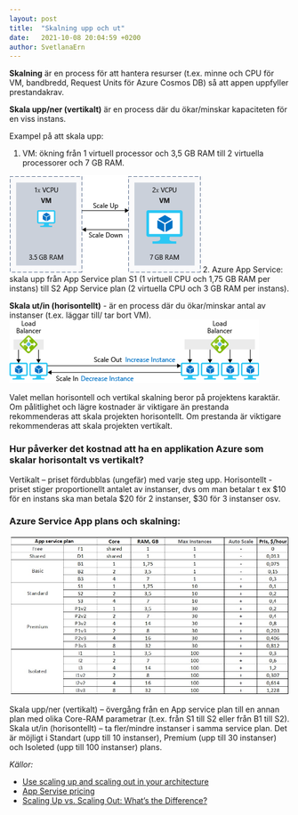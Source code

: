 ```yaml
---
layout: post
title:  "Skalning upp och ut"
date:   2021-10-08 20:04:59 +0200
author: SvetlanaErn
---
```

**Skalning** är en process för att hantera resurser (t.ex. minne och CPU för VM, bandbredd, Request Units för Azure Cosmos DB) så att appen uppfyller prestandakrav.


**Skala upp/ner (vertikalt)** är en process där du ökar/minskar kapaciteten för en viss instans. 


Exampel på att skala upp:


1. VM: ökning från 1 virtuell processor och 3,5 GB RAM till 2 virtuella processorer och 7 GB RAM.
<img src="/Post_10_1.png"/>
2. Azure App Service: skala upp från App Service plan S1 (1 virtuell CPU och 1,75 GB RAM per instans) till S2 App Service plan (2 virtuella CPU och 3 GB RAM per instans).


**Skala ut/in (horisontellt)** - är en process där du ökar/minskar antal av instanser (t.ex. läggar till/ tar bort VM).
<img src="/Post_10_2.png"/>


Valet mellan horisontell och vertikal skalning beror på projektens karaktär. Om pålitlighet och lägre kostnader är viktigare än prestanda rekommenderas att skala projekten horisontellt. Om prestanda är viktigare rekommenderas att skala projekten vertikalt.


### Hur påverker det kostnad att ha en applikation Azure som skalar horisontalt vs vertikalt?
Vertikalt – priset fördubblas (ungefär) med varje steg upp. 
Horisontellt - priset stiger proportionellt antalet av instanser, dvs om man betalar t ex $10 för en instans ska man betala $20 för 2 instanser, $30 för 3 instanser osv.  


### Azure Service App plans och skalning:


<img src="/Post_10_3.jpg"/>


Skala upp/ner (vertikalt) – övergång från en App service plan till en annan plan med olika Core-RAM parametrar (t.ex. från S1 till S2 eller från B1 till S2). 
Skala ut/in (horisontellt) – ta fler/mindre instanser i samma service plan. Det är möjligt i Standart (upp till 10 instanser), Premium (upp till 30 instanser) och Isoleted (upp till 100 instanser) plans.


*Källor:*


* [Use scaling up and scaling out in your architecture](https://docs.microsoft.com/en-us/learn/modules/azure-well-architected-performance-efficiency/2-scaling-up-and-scaling-out)
* [App Servise pricing](https://azure.microsoft.com/en-us/pricing/details/app-service/windows/)
* [Scaling Up vs. Scaling Out: What’s the Difference?](https://pagely.com/blog/scaling-up-vs-scaling-out/)






